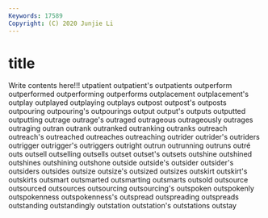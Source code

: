 ```yaml
---
Keywords: 17589
Copyright: (C) 2020 Junjie Li
---
```


# title

Write contents here!!!
utpatient 
outpatient's 
outpatients 
outperform 
outperformed 
outperforming 
outperforms 
outplacement
outplacement's 
outplay 
outplayed 
outplaying 
outplays 
outpost 
outpost's 
outposts 
outpouring 
outpouring's
outpourings 
output 
output's 
outputs 
outputted 
outputting 
outrage 
outrage's 
outraged 
outrageous
outrageously 
outrages 
outraging 
outran 
outrank 
outranked 
outranking 
outranks 
outreach 
outreach's
outreached 
outreaches 
outreaching 
outrider 
outrider's 
outriders 
outrigger 
outrigger's 
outriggers 
outright
outrun 
outrunning 
outruns 
outré 
outs 
outsell 
outselling 
outsells 
outset 
outset's
outsets 
outshine 
outshined 
outshines 
outshining 
outshone 
outside 
outside's 
outsider 
outsider's
outsiders 
outsides 
outsize 
outsize's 
outsized 
outsizes 
outskirt 
outskirt's 
outskirts 
outsmart
outsmarted 
outsmarting 
outsmarts 
outsold 
outsource 
outsourced 
outsources 
outsourcing 
outsourcing's 
outspoken
outspokenly 
outspokenness 
outspokenness's 
outspread 
outspreading 
outspreads 
outstanding 
outstandingly 
outstation 
outstation's
outstations 
outstay 
